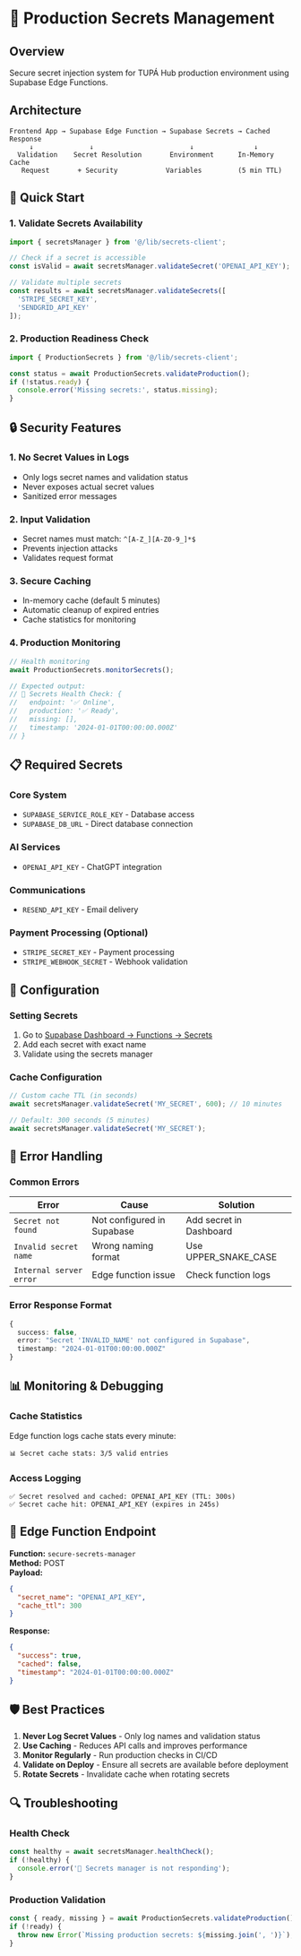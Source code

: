 # 🔐 Production Secrets Management

## Overview
Secure secret injection system for TUPÁ Hub production environment using Supabase Edge Functions.

## Architecture

```
Frontend App → Supabase Edge Function → Supabase Secrets → Cached Response
     ↓              ↓                        ↓               ↓
  Validation    Secret Resolution       Environment      In-Memory Cache
   Request       + Security            Variables         (5 min TTL)
```

## 🚀 Quick Start

### 1. Validate Secrets Availability
```typescript
import { secretsManager } from '@/lib/secrets-client';

// Check if a secret is accessible
const isValid = await secretsManager.validateSecret('OPENAI_API_KEY');

// Validate multiple secrets
const results = await secretsManager.validateSecrets([
  'STRIPE_SECRET_KEY',
  'SENDGRID_API_KEY'
]);
```

### 2. Production Readiness Check
```typescript
import { ProductionSecrets } from '@/lib/secrets-client';

const status = await ProductionSecrets.validateProduction();
if (!status.ready) {
  console.error('Missing secrets:', status.missing);
}
```

## 🔒 Security Features

### 1. **No Secret Values in Logs**
- Only logs secret names and validation status
- Never exposes actual secret values
- Sanitized error messages

### 2. **Input Validation**
- Secret names must match: `^[A-Z_][A-Z0-9_]*$`
- Prevents injection attacks
- Validates request format

### 3. **Secure Caching**
- In-memory cache (default 5 minutes)
- Automatic cleanup of expired entries
- Cache statistics for monitoring

### 4. **Production Monitoring**
```typescript
// Health monitoring
await ProductionSecrets.monitorSecrets();

// Expected output:
// 🔐 Secrets Health Check: {
//   endpoint: '✅ Online',
//   production: '✅ Ready',
//   missing: [],
//   timestamp: '2024-01-01T00:00:00.000Z'
// }
```

## 📋 Required Secrets

### Core System
- `SUPABASE_SERVICE_ROLE_KEY` - Database access
- `SUPABASE_DB_URL` - Direct database connection

### AI Services
- `OPENAI_API_KEY` - ChatGPT integration

### Communications
- `RESEND_API_KEY` - Email delivery

### Payment Processing (Optional)
- `STRIPE_SECRET_KEY` - Payment processing
- `STRIPE_WEBHOOK_SECRET` - Webhook validation

## 🔧 Configuration

### Setting Secrets
1. Go to [Supabase Dashboard → Functions → Secrets](https://supabase.com/dashboard/project/hmmaubkxfewzlypywqff/settings/functions)
2. Add each secret with exact name
3. Validate using the secrets manager

### Cache Configuration
```typescript
// Custom cache TTL (in seconds)
await secretsManager.validateSecret('MY_SECRET', 600); // 10 minutes

// Default: 300 seconds (5 minutes)
await secretsManager.validateSecret('MY_SECRET');
```

## 🚨 Error Handling

### Common Errors

| Error | Cause | Solution |
|-------|-------|----------|
| `Secret not found` | Not configured in Supabase | Add secret in Dashboard |
| `Invalid secret name` | Wrong naming format | Use UPPER_SNAKE_CASE |
| `Internal server error` | Edge function issue | Check function logs |

### Error Response Format
```typescript
{
  success: false,
  error: "Secret 'INVALID_NAME' not configured in Supabase",
  timestamp: "2024-01-01T00:00:00.000Z"
}
```

## 📊 Monitoring & Debugging

### Cache Statistics
Edge function logs cache stats every minute:
```
📊 Secret cache stats: 3/5 valid entries
```

### Access Logging
```
✅ Secret resolved and cached: OPENAI_API_KEY (TTL: 300s)
✅ Secret cache hit: OPENAI_API_KEY (expires in 245s)
```

## 🔗 Edge Function Endpoint

**Function:** `secure-secrets-manager`  
**Method:** POST  
**Payload:**
```json
{
  "secret_name": "OPENAI_API_KEY",
  "cache_ttl": 300
}
```

**Response:**
```json
{
  "success": true,
  "cached": false,
  "timestamp": "2024-01-01T00:00:00.000Z"
}
```

## 🛡️ Best Practices

1. **Never Log Secret Values** - Only log names and validation status
2. **Use Caching** - Reduces API calls and improves performance
3. **Monitor Regularly** - Run production checks in CI/CD
4. **Validate on Deploy** - Ensure all secrets are available before deployment
5. **Rotate Secrets** - Invalidate cache when rotating secrets

## 🔍 Troubleshooting

### Health Check
```typescript
const healthy = await secretsManager.healthCheck();
if (!healthy) {
  console.error('🚨 Secrets manager is not responding');
}
```

### Production Validation
```typescript
const { ready, missing } = await ProductionSecrets.validateProduction();
if (!ready) {
  throw new Error(`Missing production secrets: ${missing.join(', ')}`);
}
```